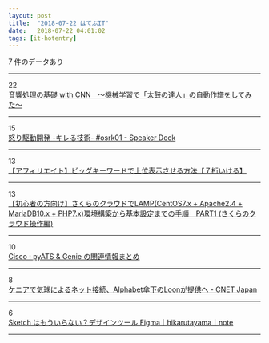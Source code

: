 ```yaml
---
layout: post
title:  "2018-07-22 はてぶIT"
date:   2018-07-22 04:01:02
tags: [it-hotentry]
---
```

7 件のデータあり

<hr><div class="row">
<div class="col-1"><span class="badge badge-pill badge-success h2">22</span></div>
<div class="col-11"><a href='https://qiita.com/woodyOutOfABase/items/01cc43fafe767d3edf62' target='_blank'>音響処理の基礎 with CNN　〜機械学習で「太鼓の達人」の自動作譜をしてみた〜</a></div>
</div>
<hr>
<div class="row">
<div class="col-1"><span class="badge badge-pill badge-success h2">15</span></div>
<div class="col-11"><a href='https://speakerdeck.com/joker1007/nu-riqu-dong-kai-fa-kireruji-shu-number-osrk01?slide=24' target='_blank'>怒り駆動開発 -キレる技術- #osrk01 - Speaker Deck</a></div>
</div>
<hr>
<div class="row">
<div class="col-1"><span class="badge badge-pill badge-success h2">13</span></div>
<div class="col-11"><a href='https://manablog.org/affiliate-big-keyword/' target='_blank'>【アフィリエイト】ビッグキーワードで上位表示させる方法【７桁いける】</a></div>
</div>
<hr>
<div class="row">
<div class="col-1"><span class="badge badge-pill badge-success h2">13</span></div>
<div class="col-11"><a href='https://qiita.com/happy41111/items/394a17536a45a2226f4a' target='_blank'>【初心者の方向け】さくらのクラウドでLAMP(CentOS7.x + Apache2.4 + MariaDB10.x + PHP7.x)環境構築から基本設定までの手順　PART1 (さくらのクラウド操作編)</a></div>
</div>
<hr>
<div class="row">
<div class="col-1"><span class="badge badge-pill badge-success h2">10</span></div>
<div class="col-11"><a href='https://ccieojisan.net/post-1664/' target='_blank'>Cisco : pyATS & Genie の関連情報まとめ</a></div>
</div>
<hr>
<div class="row">
<div class="col-1"><span class="badge badge-pill badge-success h2">8</span></div>
<div class="col-11"><a href='https://japan.cnet.com/article/35122772/' target='_blank'>ケニアで気球によるネット接続、Alphabet傘下のLoonが提供へ - CNET Japan</a></div>
</div>
<hr>
<div class="row">
<div class="col-1"><span class="badge badge-pill badge-success h2">6</span></div>
<div class="col-11"><a href='https://note.mu/hikarutayama/n/n3732af263247?magazine_key=m0c9f372ae915' target='_blank'>Sketch はもういらない？デザインツール Figma｜hikarutayama｜note</a></div>
</div>
<hr>
